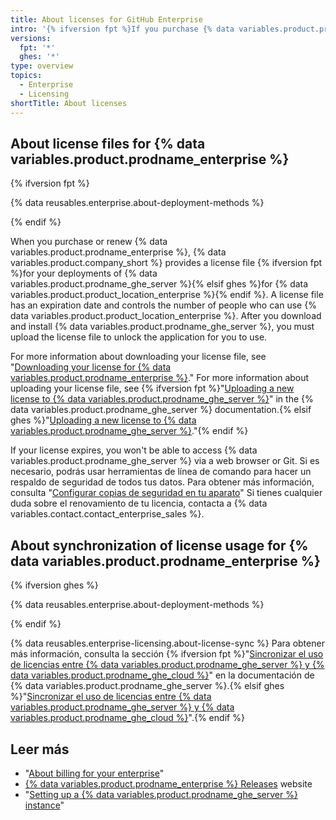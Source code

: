 ```yaml
---
title: About licenses for GitHub Enterprise
intro: '{% ifversion fpt %}If you purchase {% data variables.product.prodname_enterprise %} and use {% data variables.product.prodname_ghe_server %}, each{% elsif ghes %}Each{% endif %} {% data variables.product.prodname_ghe_server %} instance requires a license file to validate and unlock the application.'
versions:
  fpt: '*'
  ghes: '*'
type: overview
topics:
  - Enterprise
  - Licensing
shortTitle: About licenses
---
```


## About license files for {% data variables.product.prodname_enterprise %}

{% ifversion fpt %}

{% data reusables.enterprise.about-deployment-methods %}

{% endif %}

When you purchase or renew {% data variables.product.prodname_enterprise %}, {% data variables.product.company_short %} provides a license file {% ifversion fpt %}for your deployments of {% data variables.product.prodname_ghe_server %}{% elsif ghes %}for {% data variables.product.product_location_enterprise %}{% endif %}. A license file has an expiration date and controls the number of people who can use {% data variables.product.product_location_enterprise %}. After you download and install {% data variables.product.prodname_ghe_server %}, you must upload the license file to unlock the application for you to use.

For more information about downloading your license file, see "[Downloading your license for {% data variables.product.prodname_enterprise %}](/billing/managing-your-license-for-github-enterprise/downloading-your-license-for-github-enterprise)." For more information about uploading your license file, see {% ifversion fpt %}"[Uploading a new license to {% data variables.product.prodname_ghe_server %}](/enterprise-server/billing/managing-your-license-for-github-enterprise/uploading-a-new-license-to-github-enterprise-server)" in the {% data variables.product.prodname_ghe_server %} documentation.{% elsif ghes %}"[Uploading a new license to {% data variables.product.prodname_ghe_server %}](/billing/managing-your-license-for-github-enterprise/uploading-a-new-license-to-github-enterprise-server)."{% endif %}

If your license expires, you won't be able to access {% data variables.product.prodname_ghe_server %} via a web browser or Git. Si es necesario, podrás usar herramientas de línea de comando para hacer un respaldo de seguridad de todos tus datos. Para obtener más información, consulta "[Configurar copias de seguridad en tu aparato](/enterprise/admin/guides/installation/configuring-backups-on-your-appliance)" Si tienes cualquier duda sobre el renovamiento de tu licencia, contacta a {% data variables.contact.contact_enterprise_sales %}.

## About synchronization of license usage for {% data variables.product.prodname_enterprise %}

{% ifversion ghes %}

{% data reusables.enterprise.about-deployment-methods %}

{% endif %}

{% data reusables.enterprise-licensing.about-license-sync %} Para obtener más información, consulta la sección {% ifversion fpt %}"[Sincronizar el uso de licencias entre {% data variables.product.prodname_ghe_server %} y {% data variables.product.prodname_ghe_cloud %}](/enterprise-server/billing/managing-your-license-for-github-enterprise/syncing-license-usage-between-github-enterprise-server-and-github-enterprise-cloud)" en la documentación de {% data variables.product.prodname_ghe_server %}.{% elsif ghes %}"[Sincronizar el uso de licencias entre {% data variables.product.prodname_ghe_server %} y {% data variables.product.prodname_ghe_cloud %}](/billing/managing-your-license-for-github-enterprise/syncing-license-usage-between-github-enterprise-server-and-github-enterprise-cloud)".{% endif %}

## Leer más

- "[About billing for your enterprise](/billing/managing-billing-for-your-github-account/about-billing-for-your-enterprise)"
- [{% data variables.product.prodname_enterprise %} Releases](https://enterprise.github.com/releases/) website
- "[Setting up a {% data variables.product.prodname_ghe_server %} instance](/admin/installation/setting-up-a-github-enterprise-server-instance)"
